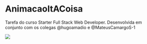 # AnimacaoItACoisa
Tarefa do curso Starter Full Stack Web Developer. Desenvolvida em conjunto com os colegas @hugoamadio e @MateusCamargoS-1

<img src="/img/IT, A Coisa - Pessoal — Microsoft_ Edge 2024-03-21 22-26-00 (1).gif">
